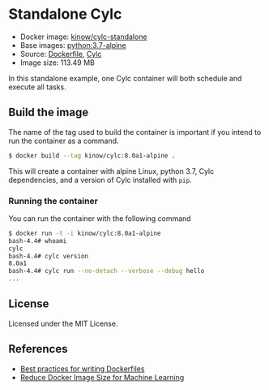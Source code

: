 # Standalone Cylc

* Docker image: [kinow/cylc-standalone](https://hub.docker.com/r/kinow/cylc-standalone/)
* Base images: [python:3.7-alpine](https://hub.docker.com/_/python)
* Source: [Dockerfile](https://github.com/kinow/cylc-docker/blob/master/standalone/8.0a1/Dockerfile), [Cylc](https://cylc.github.io/)
* Image size: 113.49 MB

In this standalone example, one Cylc container will both schedule and execute all tasks.

## Build the image

The name of the tag used to build the container is important if you intend
to run the container as a command.

```bash
$ docker build --tag kinow/cylc:8.0a1-alpine .
```

This will create a container with alpine Linux, python 3.7, Cylc dependencies, and
a version of Cylc installed with `pip`.

### Running the container

You can run the container with the following command

```bash
$ docker run -t -i kinow/cylc:8.0a1-alpine
bash-4.4# whoami
cylc
bash-4.4# cylc version
8.0a1
bash-4.4# cylc run --no-detach --verbose --debug hello
...
```

## License

Licensed under the MIT License.

## References

- [Best practices for writing Dockerfiles](https://docs.docker.com/develop/develop-images/dockerfile_best-practices)
- [Reduce Docker Image Size for Machine Learning](https://jilongliao.com/2018/08/09/Reduce-Docker-Image-Size/)
